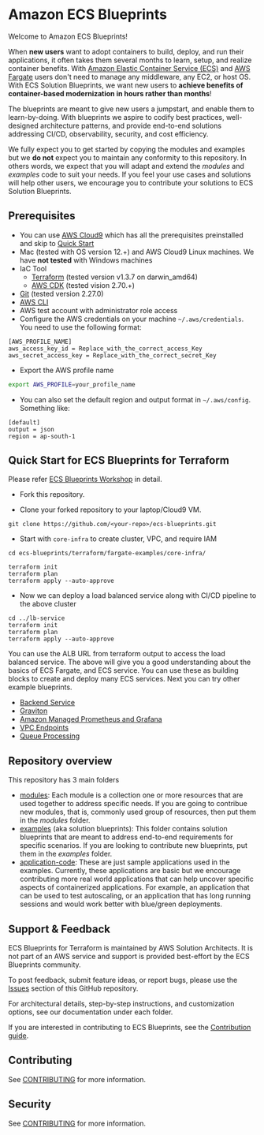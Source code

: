 # Amazon ECS Blueprints

Welcome to Amazon ECS Blueprints!

When **new users** want to adopt containers to build, deploy, and run their applications, it often takes them several months to  learn, setup, and realize container benefits. With [Amazon Elastic Container Service (ECS)](https://aws.amazon.com/ecs/) and [AWS Fargate](https://aws.amazon.com/fargate/) users don't need to manage any middleware, any EC2, or host OS. With ECS Solution Blueprints, we want new users to **achieve benefits of container-based modernization in hours rather than months**!

The blueprints are meant to give new users a jumpstart, and enable them to learn-by-doing. With blueprints we aspire to codify best practices, well-designed architecture patterns, and provide end-to-end solutions addressing CI/CD, observability, security, and cost efficiency.

We fully expect you to get started by copying the modules and examples but we **do not** expect you to maintain any conformity to this repository. In others words, we expect that you will adapt and extend the *modules* and *examples* code to suit your needs. If you feel your use cases and solutions will help other users, we encourage you to contribute your solutions to ECS Solution Blueprints.

## Prerequisites

* You can use [AWS Cloud9](https://aws.amazon.com/cloud9/) which has all the prerequisites preinstalled and skip to [Quick Start](#quick-start)
* Mac (tested with OS version 12.+) and AWS Cloud9 Linux machines. We have **not tested** with Windows machines
* IaC Tool
  * [Terraform](https://learn.hashicorp.com/tutorials/terraform/install-cli) (tested version v1.3.7 on darwin_amd64)
  * [AWS CDK](https://aws.amazon.com/cdk/) (tested vision 2.70.+)
* [Git](https://github.com/git-guides/install-git) (tested version 2.27.0)
* [AWS CLI](https://docs.aws.amazon.com/cli/latest/userguide/getting-started-install.html#getting-started-install-instructions)
* AWS test account with administrator role access
* Configure the AWS credentials on your machine `~/.aws/credentials`. You need to use the following format:

```shell
[AWS_PROFILE_NAME]
aws_access_key_id = Replace_with_the_correct_access_Key
aws_secret_access_key = Replace_with_the_correct_secret_Key
```

* Export the AWS profile name

```bash
export AWS_PROFILE=your_profile_name
```

* You can also set the default region and output format in `~/.aws/config`. Something like:

```shell
[default]
output = json
region = ap-south-1
```

## Quick Start for ECS Blueprints for Terraform

Please refer [ECS Blueprints Workshop](https://catalog.workshops.aws/ecs-solution-blueprints/en-US) in detail.

* Fork this repository.

* Clone your forked repository to your laptop/Cloud9 VM.

```shell
git clone https://github.com/<your-repo>/ecs-blueprints.git
```

* Start with `core-infra` to create cluster, VPC, and require IAM

```shell
cd ecs-blueprints/terraform/fargate-examples/core-infra/

terraform init
terraform plan
terraform apply --auto-approve
```
* Now we can deploy a load balanced service along with CI/CD pipeline to the above cluster

```shell
cd ../lb-service
terraform init
terraform plan
terraform apply --auto-approve
```

You can use the ALB URL from terraform output to access the load balanced service. The above will give you a good understanding about the basics of ECS Fargate, and ECS service. You can use these as building blocks to create and deploy many ECS services. Next you can try other example blueprints.

* [Backend Service](./terraform/fargate-examples/backend-service/README.md)
* [Graviton](./terraform/fargate-examples/graviton/README.md)
* [Amazon Managed Prometheus and Grafana](./terraform/fargate-examples/prometheus/README.md)
* [VPC Endpoints](./terraform/fargate-examples/vpc-endpoints/README.md)
* [Queue Processing](./terraform/fargate-examples/queue-processing/README.md)


## Repository overview

This repository has 3 main folders

* [modules](./terraform/modules/): Each module is a collection one or more resources that are used together to address specific needs. If you are going to contribue new modules, that is, commonly used group of resources, then put them in the *modules* folder.
* [examples](./terraform/fargate-examples/) (aka solution blueprints): This folder contains solution blueprints that are meant to address end-to-end requirements for specific scenarios. If you are looking to contribute new blueprints, put them in the *examples* folder.
* [application-code](./application-code): These are just sample applications used in the examples. Currently, these applications are basic but we encourage contributing more real world applications that can help uncover specific aspects of containerized applications. For example, an application that can be used to test autoscaling, or an application that has long running sessions and would work better with blue/green deployments.

## Support & Feedback

ECS Blueprints for Terraform is maintained by AWS Solution Architects. It is not part of an AWS service and support is provided best-effort by the ECS Blueprints community.

To post feedback, submit feature ideas, or report bugs, please use the [Issues](https://github.com/aws-ia/ecs-blueprints/issues) section of this GitHub repository.

For architectural details, step-by-step instructions, and customization options, see our documentation under each folder.

If you are interested in contributing to ECS Blueprints, see the [Contribution guide](CONTRIBUTING.md).

## Contributing

See [CONTRIBUTING](CONTRIBUTING.md) for more information.

## Security

See [CONTRIBUTING](CONTRIBUTING.md#security-issue-notifications) for more information.
